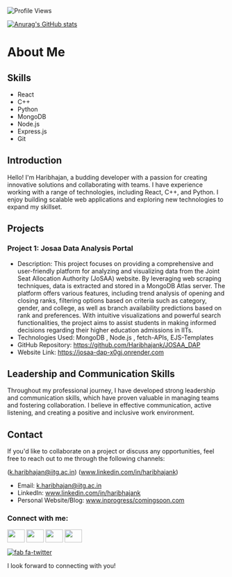 
![Profile Views](https://komarev.com/ghpvc/?username=Haribhajank&color=blueviolet)

[![Anurag's GitHub stats](https://github-readme-stats.vercel.app/api?username=Haribhajank&show_icons=true&theme=tokyonight)](https://github.com/Haribhajank/github-readme-stats)


#   About Me


## Skills

- React
- C++
- Python
- MongoDB
- Node.js
- Express.js
- Git

## Introduction

Hello! I'm Haribhajan, a budding developer with a passion for creating innovative solutions and collaborating with teams. I have experience working with a range of technologies, including React, C++, and Python. I enjoy building scalable web applications and exploring new technologies to expand my skillset.

## Projects

### Project 1: Josaa Data Analysis Portal

- Description: This project focuses on providing a comprehensive and user-friendly platform for analyzing and visualizing data from the Joint Seat Allocation Authority (JoSAA) website. By leveraging web scraping techniques, data is extracted and stored in a MongoDB Atlas server. The platform offers various features, including trend analysis of opening and closing ranks, filtering options based on criteria such as category, gender, and college, as well as branch availability predictions based on rank and preferences. With intuitive visualizations and powerful search functionalities, the project aims to assist students in making informed decisions regarding their higher education admissions in IITs.
- Technologies Used: MongoDB , Node.js , fetch-APIs, EJS-Templates
- GitHub Repository: https://github.com/Haribhajank/JOSAA_DAP
- Website Link: https://josaa-dap-x0gj.onrender.com



## Leadership and Communication Skills

Throughout my professional journey, I have developed strong leadership and communication skills, which have proven valuable in managing teams and fostering collaboration. I believe in effective communication, active listening, and creating a positive and inclusive work environment.

## Contact

If you'd like to collaborate on a project or discuss any opportunities, feel free to reach out to me through the following channels:

<i class="fa-sharp fa-solid fa-envelope"></i>(k.haribhajan@iitg.ac.in)
<i class="fa-brands fa-linkedin"></i>(www.linkedin.com/in/haribhajank)

- Email: k.haribhajan@iitg.ac.in
- LinkedIn: www.linkedin.com/in/haribhajank
- Personal Website/Blog: www.inprogress/comingsoon.com

<h3 align="left">Connect with me:</h3>
<p align="left">
<a href="www.linkedin.com/in/haribhajank" target="blank"><img align="center" src="https://fontawesome.com/icons/linkedin?f=brands&s=solid" alt="" height="30" width="40" /></a>
<a href="your link" target="blank"><img align="center" src="https://cdn.jsdelivr.net/npm/simple-icons@3.0.1/icons/linkedin.svg" alt="" height="30" width="40" /></a>
<a href="your link" target="blank"><img align="center" src="https://cdn.jsdelivr.net/npm/simple-icons@3.0.1/icons/instagram.svg" alt="" height="30" width="40" /></a>
<a href="your link" target="blank"><img align="center" src="https://cdn.jsdelivr.net/npm/simple-icons@3.0.1/icons/youtube.svg" alt="" height="30" width="40" /></a>
</p>

[![fab fa-twitter](https://img.shields.io/badge/Twitter-%231DA1F2?style=for-the-badge&logo=twitter&logoColor=white)](https://twitter.com/your-username)


I look forward to connecting with you!

